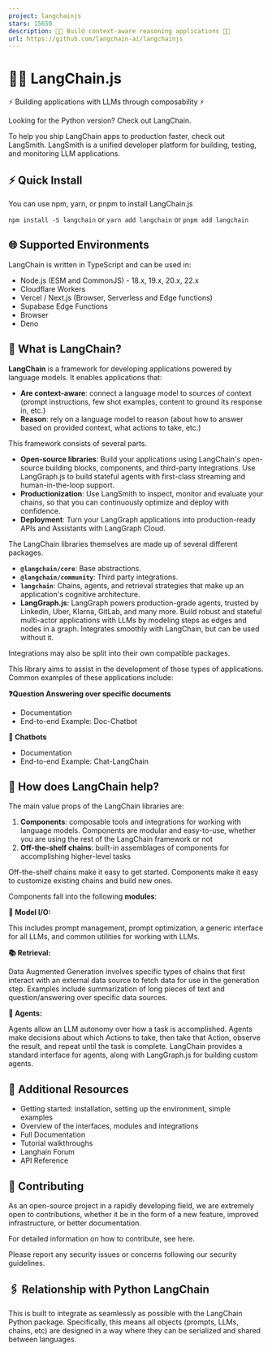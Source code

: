 ```yaml
---
project: langchainjs
stars: 15650
description: 🦜🔗 Build context-aware reasoning applications 🦜🔗
url: https://github.com/langchain-ai/langchainjs
---
```


🦜️🔗 LangChain.js
==================

⚡ Building applications with LLMs through composability ⚡

Looking for the Python version? Check out LangChain.

To help you ship LangChain apps to production faster, check out LangSmith. LangSmith is a unified developer platform for building, testing, and monitoring LLM applications.

⚡️ Quick Install
----------------

You can use npm, yarn, or pnpm to install LangChain.js

`npm install -S langchain` or `yarn add langchain` or `pnpm add langchain`

🌐 Supported Environments
-------------------------

LangChain is written in TypeScript and can be used in:

-   Node.js (ESM and CommonJS) - 18.x, 19.x, 20.x, 22.x
-   Cloudflare Workers
-   Vercel / Next.js (Browser, Serverless and Edge functions)
-   Supabase Edge Functions
-   Browser
-   Deno

🤔 What is LangChain?
---------------------

**LangChain** is a framework for developing applications powered by language models. It enables applications that:

-   **Are context-aware**: connect a language model to sources of context (prompt instructions, few shot examples, content to ground its response in, etc.)
-   **Reason**: rely on a language model to reason (about how to answer based on provided context, what actions to take, etc.)

This framework consists of several parts.

-   **Open-source libraries**: Build your applications using LangChain's open-source building blocks, components, and third-party integrations. Use LangGraph.js to build stateful agents with first-class streaming and human-in-the-loop support.
-   **Productionization**: Use LangSmith to inspect, monitor and evaluate your chains, so that you can continuously optimize and deploy with confidence.
-   **Deployment**: Turn your LangGraph applications into production-ready APIs and Assistants with LangGraph Cloud.

The LangChain libraries themselves are made up of several different packages.

-   **`@langchain/core`**: Base abstractions.
-   **`@langchain/community`**: Third party integrations.
-   **`langchain`**: Chains, agents, and retrieval strategies that make up an application's cognitive architecture.
-   **LangGraph.js**: LangGraph powers production-grade agents, trusted by Linkedin, Uber, Klarna, GitLab, and many more. Build robust and stateful multi-actor applications with LLMs by modeling steps as edges and nodes in a graph. Integrates smoothly with LangChain, but can be used without it.

Integrations may also be split into their own compatible packages.

This library aims to assist in the development of those types of applications. Common examples of these applications include:

**❓Question Answering over specific documents**

-   Documentation
-   End-to-end Example: Doc-Chatbot

**💬 Chatbots**

-   Documentation
-   End-to-end Example: Chat-LangChain

🚀 How does LangChain help?
---------------------------

The main value props of the LangChain libraries are:

1.  **Components**: composable tools and integrations for working with language models. Components are modular and easy-to-use, whether you are using the rest of the LangChain framework or not
2.  **Off-the-shelf chains**: built-in assemblages of components for accomplishing higher-level tasks

Off-the-shelf chains make it easy to get started. Components make it easy to customize existing chains and build new ones.

Components fall into the following **modules**:

**📃 Model I/O:**

This includes prompt management, prompt optimization, a generic interface for all LLMs, and common utilities for working with LLMs.

**📚 Retrieval:**

Data Augmented Generation involves specific types of chains that first interact with an external data source to fetch data for use in the generation step. Examples include summarization of long pieces of text and question/answering over specific data sources.

**🤖 Agents:**

Agents allow an LLM autonomy over how a task is accomplished. Agents make decisions about which Actions to take, then take that Action, observe the result, and repeat until the task is complete. LangChain provides a standard interface for agents, along with LangGraph.js for building custom agents.

📖 Additional Resources
-----------------------

-   Getting started: installation, setting up the environment, simple examples
-   Overview of the interfaces, modules and integrations
-   Full Documentation
-   Tutorial walkthroughs
-   Langhain Forum
-   API Reference

💁 Contributing
---------------

As an open-source project in a rapidly developing field, we are extremely open to contributions, whether it be in the form of a new feature, improved infrastructure, or better documentation.

For detailed information on how to contribute, see here.

Please report any security issues or concerns following our security guidelines.

🖇️ Relationship with Python LangChain
--------------------------------------

This is built to integrate as seamlessly as possible with the LangChain Python package. Specifically, this means all objects (prompts, LLMs, chains, etc) are designed in a way where they can be serialized and shared between languages.
